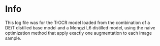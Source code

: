 # Info

This log file was for the TrOCR model loaded from the combination of a DEiT distilled base model and a Mengzi L6 distilled model, using the naive optimization method that apply exactly one augmentation to each image sample.
